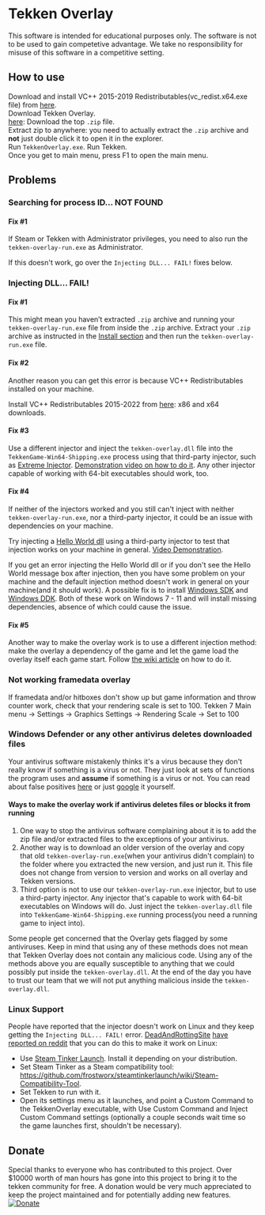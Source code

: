 Tekken Overlay
==============

This software is intended for educational purposes only. The software is not to
be used to gain competetive advantage. We take no responsibility for misuse of
this software in a competitive setting.

How to use
-------

Download and install VC++ 2015-2019 Redistributables(vc_redist.x64.exe file) from [here](https://support.microsoft.com/en-us/help/2977003/the-latest-supported-visual-c-downloads).  
Download Tekken Overlay.  
[here​​​](https://github.com/TekkenOverlay/TekkenOverlay/releases/latest): Download the top `.zip` file.  
Extract zip to anywhere: you need to actually extract the `.zip` archive and __not__ just double click it to open it in the explorer.  
Run `TekkenOverlay.exe`.
Run Tekken.  
Once you get to main menu, press F1 to open the main menu.

Problems
--------

### Searching for process ID... NOT FOUND

#### Fix #1 

If Steam or Tekken with Administrator privileges, you need to also run the `tekken-overlay-run.exe` as Administrator.

If this doesn't work, go over the `Injecting DLL... FAIL!` fixes below.

### Injecting DLL... FAIL!

#### Fix #1

This might mean you haven’t extracted `.zip` archive and running your `tekken-overlay-run.exe` file
from inside the `.zip` archive. Extract your `.zip` archive as instructed in the
[Install section](https://github.com/TekkenOverlay/TekkenOverlay#install) and
then run the `tekken-overlay-run.exe` file.

#### Fix #2

Another reason you can get this error is because VC++ Redistributables installed on your machine.

Install VC++ Redistributables 2015-2022 from [here](https://support.microsoft.com/en-us/help/2977003/the-latest-supported-visual-c-downloads): x86 and x64 downloads.

#### Fix #3

Use a different injector and inject the `tekken-overlay.dll` file into the `TekkenGame-Win64-Shipping.exe` process using that third-party injector, such as [Extreme Injector](https://github.com/master131/ExtremeInjector/releases/latest). [Demonstration video on how to do it](https://user-images.githubusercontent.com/16989713/149813511-1225eb7c-7ad5-49cf-a9b9-34193e601cc1.mp4). Any other injector capable of working with 64-bit executables should work, too.

#### Fix #4

If neither of the injectors worked and you still can't inject with neither `tekken-overlay-run.exe`, nor a third-party injector, it could be an issue with dependencies on your machine.

Try injecting a [Hello World dll](https://github.com/carterjones/hello-world-dll) using a third-party injector to test that injection works on your machine in general. [Video Demonstration](https://user-images.githubusercontent.com/16989713/149820814-21394c83-0efa-4e68-a79e-388c6d049e51.mp4).

If you get an error injecting the Hello World dll or if you don't see the Hello World message box after injection, then you have some problem on your machine and the default injection method doesn't work in general on your machine(and it should work). A possible fix is to install [Windows SDK](https://developer.microsoft.com/en-us/windows/downloads/windows-sdk/) and [Windows DDK](https://docs.microsoft.com/en-US/windows-hardware/drivers/download-the-wdk#download-icon-step-3-install-windows-11-wdk). Both of these work on Windows 7 - 11 and will install missing dependencies, absence of which could cause the issue.

#### Fix #5

Another way to make the overlay work is to use a different injection method: make the overlay a dependency of the game and let the game load the overlay itself each game start. Follow [the wiki article](https://github.com/TekkenOverlay/TekkenOverlay/wiki/Making-the-game-automatically-load-the-overlay-on-the-game-start) on how to do it.

### Not working framedata overlay

If framedata and/or hitboxes don't show up but game information and throw counter work, check that your rendering scale is set to 100.
Tekken 7 Main menu → Settings → Graphics Settings → Rendering Scale → Set to 100

### Windows Defender or any other antivirus deletes downloaded files

Your antivirus software mistakenly thinks it's a virus because they don't really know if something is a virus or not. They just look at sets of functions the program uses and **assume** if something is a virus or not. You can read about false positives [here](https://www.tomsguide.com/news/what-are-false-positives-and-how-to-avoid-them) or just [google](https://www.google.com/search?q=Antivirus+false+positives) it yourself.

#### Ways to make the overlay work if antivirus deletes files or blocks it from running

1. One way to stop the antivirus software complaining about it is to add the zip file and/or extracted files to the exceptions of your antivirus.
2. Another way is to download an older version of the overlay and copy that old `tekken-overlay-run.exe`(when your antivirus didn't complain) to the folder where you extracted the new version, and just run it. This file does not change from version to version and works on all overlay and Tekken versions.
3. Third option is not to use our `tekken-overlay-run.exe` injector, but to use a third-party injector. Any injector that's capable to work with 64-bit executables on Windows will do.
Just inject the `tekken-overlay.dll` file into `TekkenGame-Win64-Shipping.exe` running process(you need a running game to inject into).

Some people get concerned that the Overlay gets flagged by some antiviruses.
Keep in mind that using any of these methods does not mean that Tekken Overlay does not contain any malicious code.
Using any of the methods above you are equally susceptible to anything that we could possibly put inside the `tekken-overlay.dll`.
At the end of the day you have to trust our team that we will not put anything malicious inside the `tekken-overlay.dll`.

### Linux Support

People have reported that the injector doesn't work on Linux and they keep getting the `Injecting DLL... FAIL!` error. [DeadAndRottingSite](https://www.reddit.com/user/DeadAndRottingSite) [have reported on reddit](https://www.reddit.com/r/Tekken/comments/rr7mlz/tekken_7_network_lag_fixes_play_online_with/hqm4uqs/) that you can do this to make it work on Linux:
* Use [Steam Tinker Launch](https://github.com/frostworx/steamtinkerlaunch). Install it depending on your distribution.
* Set Steam Tinker as a Steam compatibility tool: https://github.com/frostworx/steamtinkerlaunch/wiki/Steam-Compatibility-Tool.
* Set Tekken to run with it.
* Open its settings menu as it launches, and point a Custom Command to the TekkenOverlay executable, with Use Custom Command and Inject Custom Command settings (optionally a couple seconds wait time so the game launches first, shouldn't be necessary).

Donate
------

Special thanks to everyone who has contributed to this project. Over \$10000
worth of man hours has gone into this project to bring it to the tekken
community for free. A donation would be very much appreciated to keep the
project maintained and for potentially adding new features.  
[![Donate](https://img.shields.io/badge/Donate-PayPal-green.svg)](https://www.paypal.com/cgi-bin/webscr?cmd=_donations&business=tekkenoverlay%40gmail.com&currency_code=EUR)
